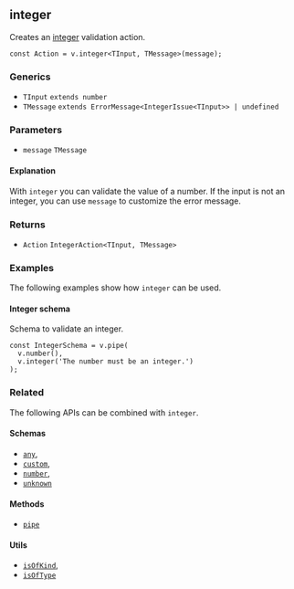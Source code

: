 integer
-------

Creates an [integer](https://en.wikipedia.org/wiki/Integer) validation action.

    const Action = v.integer<TInput, TMessage>(message);
    

### Generics

*   `TInput` `extends number`
*   `TMessage` `extends ErrorMessage<IntegerIssue<TInput>> | undefined`

### Parameters

*   `message` `TMessage`

#### Explanation

With `integer` you can validate the value of a number. If the input is not an integer, you can use `message` to customize the error message.

### Returns

*   `Action` `IntegerAction<TInput, TMessage>`

### Examples

The following examples show how `integer` can be used.

#### Integer schema

Schema to validate an integer.

    const IntegerSchema = v.pipe(
      v.number(),
      v.integer('The number must be an integer.')
    );
    

### Related

The following APIs can be combined with `integer`.

#### Schemas

*   [`any`](any.md),
*   [`custom`](custom.md),
*   [`number`](number.md),
*   [`unknown`](unknown.md)

#### Methods

*   [`pipe`](pipe.md)

#### Utils

*   [`isOfKind`](isOfKind.md),
*   [`isOfType`](isOfType.md)